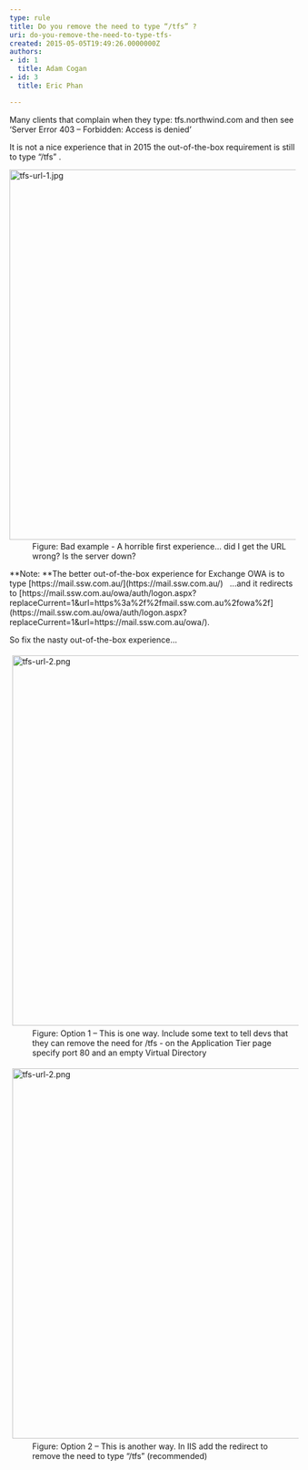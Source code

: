 ```yaml
---
type: rule
title: Do you remove the need to type “/tfs” ?
uri: do-you-remove-the-need-to-type-tfs-
created: 2015-05-05T19:49:26.0000000Z
authors:
- id: 1
  title: Adam Cogan
- id: 3
  title: Eric Phan

---
```


 
Many clients that complain when they type: tfs.northwind.com 
 and then see ‘Server Error 403 – Forbidden: Access is denied’​

It is not a nice experience that in 2015 the out-of-the-box requirement is still to type “/tfs” .
 <dl class="badImage"><dt>​<img src="/ALM/RulesToBetterTFSCustomization/PublishingImages/tfs-url-1.jpg" alt="tfs-url-1.jpg" style="width&#58;650px;"></dt><dd>Figure&#58; Bad example - A horrible first experience... did I get the URL wrong? Is the server down?​</dd></dl>
**Note: **The better out-of-the-box experience for Exchange OWA is to type     
[https://mail.ssw.com.au/](https&#58;//mail.ssw.com.au/)
 
...and it redirects to     
[https://mail.ssw.com.au/owa/auth/logon.aspx?replaceCurrent=1&url=https%3a%2f%2fmail.ssw.com.au%2fowa%2f](https&#58;//mail.ssw.com.au/owa/auth/logon.aspx?replaceCurrent=1&amp;url=https&#58;//mail.ssw.com.au/owa/).

So fix the nasty out-of-the-box experience…
<dl class="image"><dt>
      <img src="/ALM/RulesToBetterTFSCustomization/PublishingImages/tfs-url-2.png" alt="tfs-url-2.png" style="margin&#58;5px;width&#58;650px;">
   </dt><dd>Figure&#58; Option 1 – This is one way. Include some text to tell devs that they can remove the need for /tfs - on the Application Tier page specify port 80 and an empty Virtual Directory</dd></dl><dl class="image"><dt>
      <img src="/ALM/RulesToBetterTFSCustomization/PublishingImages/tfs-url-3.png" alt="tfs-url-2.png" style="margin&#58;5px;width&#58;650px;">
   </dt><dd>Figure&#58; Option 2 – This is another way. In IIS add the redirect to remove the need to type “/tfs” <span class="ssw15-rteStyle-Highlight">(recommended)​</span></dd></dl>
